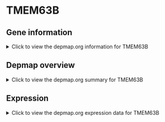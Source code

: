 <h1>TMEM63B</h1>

<h2>Gene information</h2>
<details>
  <summary>Click to view the depmap.org information for TMEM63B</summary>
  <p><a href="https://depmap.org/portal/gene/TMEM63B?tab=about" target="_BLANK">Open page in a new tab...</a></p>
  <iframe src="https://depmap.org/portal/gene/TMEM63B?tab=about" style="border:none;width:100%;height:800px"></iframe>
</details>

<h2>Depmap overview</h2>
<details>
  <summary>Click to view the depmap.org summary for TMEM63B</summary>
  <p><a href="https://depmap.org/portal/gene/TMEM63B?tab=overview" target="_BLANK">Open page in a new tab...</a></p>
  <iframe src="https://depmap.org/portal/gene/TMEM63B?tab=overview" style="border:none;width:100%;height:800px"></iframe>
</details>

<h2>Expression</h2>
<details>
  <summary>Click to view the depmap.org expression data for TMEM63B</summary>
  <p><a href="https://depmap.org/portal/gene/TMEM63B?tab=characterization" target="_BLANK">Open page in a new tab...</a></p>
  <iframe src="https://depmap.org/portal/gene/TMEM63B?tab=characterization" style="border:none;width:100%;height:800px"></iframe>
</details>


<!--
<h2>Reactome Pathway diagram</h2>
<details>
  <summary>Click to view the Reactome pathway for TMEM63B</summary>
  <p><a href="PURL" target="_BLANK">Open page in a new tab...</a></p>
  PNAME
</details>
-->


